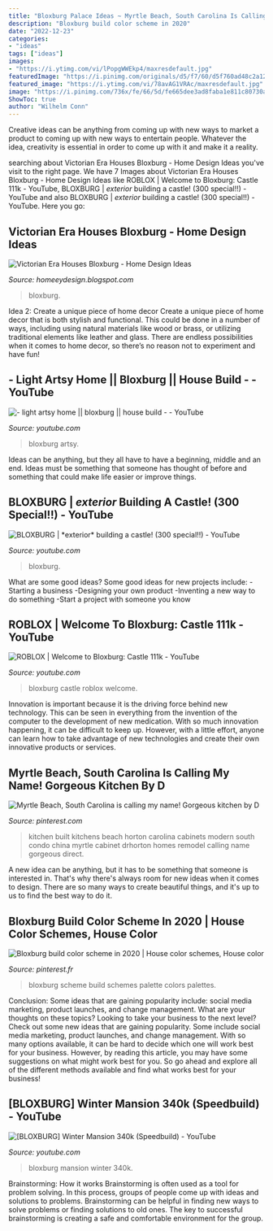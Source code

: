 ```yaml
---
title: "Bloxburg Palace Ideas ~ Myrtle Beach, South Carolina Is Calling My Name! Gorgeous Kitchen By D"
description: "Bloxburg build color scheme in 2020"
date: "2022-12-23"
categories:
- "ideas"
tags: ["ideas"]
images:
- "https://i.ytimg.com/vi/lPopgWWEkp4/maxresdefault.jpg"
featuredImage: "https://i.pinimg.com/originals/d5/f7/60/d5f760ad48c2a12ac8e64b61b54350cb.jpg"
featured_image: "https://i.ytimg.com/vi/78avAG1VRAc/maxresdefault.jpg"
image: "https://i.pinimg.com/736x/fe/66/5d/fe665dee3ad8faba1e811c80730a0725.jpg"
ShowToc: true
author: "Wilhelm Conn"
---
```



Creative ideas can be anything from coming up with new ways to market a product to coming up with new ways to entertain people. Whatever the idea, creativity is essential in order to come up with it and make it a reality.

	

		
searching about Victorian Era Houses Bloxburg - Home Design Ideas you've visit to the right page. We have 7 Images about Victorian Era Houses Bloxburg - Home Design Ideas like ROBLOX | Welcome to Bloxburg: Castle 111k - YouTube, BLOXBURG | *exterior* building a castle! (300 special!!) - YouTube and also BLOXBURG | *exterior* building a castle! (300 special!!) - YouTube. Here you go:
		
    
## Victorian Era Houses Bloxburg - Home Design Ideas

<img loading=lazy src="https://i.ytimg.com/vi/lPopgWWEkp4/maxresdefault.jpg" onerror="this.onerror=null;this.src='https://tse1.mm.bing.net/th?id=OIP.6X4RP5iTduAbl6i1sH8YfQHaEK&amp;pid=15.1';" alt="Victorian Era Houses Bloxburg - Home Design Ideas">

_Source: homeeydesign.blogspot.com_

>bloxburg. 

	

Idea 2: Create a unique piece of home decor
Create a unique piece of home decor that is both stylish and functional. This could be done in a number of ways, including using natural materials like wood or brass, or utilizing traditional elements like leather and glass. There are endless possibilities when it comes to home decor, so there’s no reason not to experiment and have fun!

    
## - Light Artsy Home || Bloxburg || House Build - - YouTube

<img loading=lazy src="https://i.ytimg.com/vi/Ofz9EFUAUD0/maxresdefault.jpg" onerror="this.onerror=null;this.src='https://tse1.mm.bing.net/th?id=OIP.rz6SuQgHlw4H9Z55Y5D3bwHaEK&amp;pid=15.1';" alt="- light artsy home || bloxburg || house build - - YouTube">

_Source: youtube.com_

>bloxburg artsy. 

	

Ideas can be anything, but they all have to have a beginning, middle and an end. Ideas must be something that someone has thought of before and something that could make life easier or improve things.

    
## BLOXBURG | *exterior* Building A Castle! (300 Special!!) - YouTube

<img loading=lazy src="https://i.ytimg.com/vi/5DDnK_8SkFs/maxresdefault.jpg" onerror="this.onerror=null;this.src='https://tse1.mm.bing.net/th?id=OIP.H-_dye99PU8iqINK1MSmxQHaEK&amp;pid=15.1';" alt="BLOXBURG | *exterior* building a castle! (300 special!!) - YouTube">

_Source: youtube.com_

>bloxburg. 

	

What are some good ideas?
Some good ideas for new projects include: 
-Starting a business 
-Designing your own product 
-Inventing a new way to do something 
-Start a project with someone you know

    
## ROBLOX | Welcome To Bloxburg: Castle 111k - YouTube

<img loading=lazy src="https://i.ytimg.com/vi/Hd8TYV13Avg/maxresdefault.jpg" onerror="this.onerror=null;this.src='https://tse2.mm.bing.net/th?id=OIP.RCSwicgd4hJv2WoKbfcLBQHaEK&amp;pid=15.1';" alt="ROBLOX | Welcome to Bloxburg: Castle 111k - YouTube">

_Source: youtube.com_

>bloxburg castle roblox welcome. 

	

Innovation is important because it is the driving force behind new technology. This can be seen in everything from the invention of the computer to the development of new medication. With so much innovation happening, it can be difficult to keep up. However, with a little effort, anyone can learn how to take advantage of new technologies and create their own innovative products or services.

    
## Myrtle Beach, South Carolina Is Calling My Name! Gorgeous Kitchen By D

<img loading=lazy src="https://i.pinimg.com/originals/d5/f7/60/d5f760ad48c2a12ac8e64b61b54350cb.jpg" onerror="this.onerror=null;this.src='https://tse4.mm.bing.net/th?id=OIP.fB7dUT_lXxQPDQ1yi1zx2gHaGz&amp;pid=15.1';" alt="Myrtle Beach, South Carolina is calling my name! Gorgeous kitchen by D">

_Source: pinterest.com_

>kitchen built kitchens beach horton carolina cabinets modern south condo china myrtle cabinet drhorton homes remodel calling name gorgeous direct. 

	

A new idea can be anything, but it has to be something that someone is interested in. That's why there's always room for new ideas when it comes to design. There are so many ways to create beautiful things, and it's up to us to find the best way to do it.

    
## Bloxburg Build Color Scheme In 2020 | House Color Schemes, House Color

<img loading=lazy src="https://i.pinimg.com/736x/fe/66/5d/fe665dee3ad8faba1e811c80730a0725.jpg" onerror="this.onerror=null;this.src='https://tse4.mm.bing.net/th?id=OIP.3NfsW3td1WvRL3syujt9DAHaEA&amp;pid=15.1';" alt="Bloxburg build color scheme in 2020 | House color schemes, House color">

_Source: pinterest.fr_

>bloxburg scheme build schemes palette colors palettes. 

	

Conclusion: Some ideas that are gaining popularity include: social media marketing, product launches, and change management. What are your thoughts on these topics?
Looking to take your business to the next level? Check out some new ideas that are gaining popularity. Some include social media marketing, product launches, and change management. With so many options available, it can be hard to decide which one will work best for your business. However, by reading this article, you may have some suggestions on what might work best for you. So go ahead and explore all of the different methods available and find what works best for your business!

    
## [BLOXBURG] Winter Mansion 340k (Speedbuild) - YouTube

<img loading=lazy src="https://i.ytimg.com/vi/78avAG1VRAc/maxresdefault.jpg" onerror="this.onerror=null;this.src='https://tse1.mm.bing.net/th?id=OIP.ySk_BlDnmO1SxsdskJMOKwHaEK&amp;pid=15.1';" alt="[BLOXBURG] Winter Mansion 340k (Speedbuild) - YouTube">

_Source: youtube.com_

>bloxburg mansion winter 340k. 

	

Brainstorming: How it works
Brainstorming is often used as a tool for problem solving. In this process, groups of people come up with ideas and solutions to problems. Brainstorming can be helpful in finding new ways to solve problems or finding solutions to old ones. The key to successful brainstorming is creating a safe and comfortable environment for the group.

